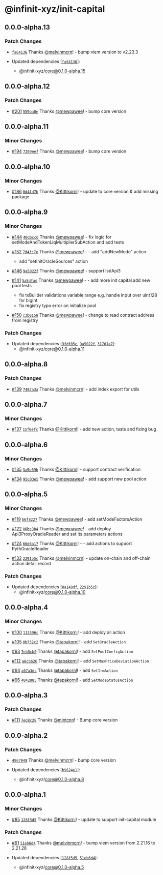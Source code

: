 # @infinit-xyz/init-capital

## 0.0.0-alpha.13

### Patch Changes

- [`fa64136`](https://github.com/infinit-xyz/infinit-library/commit/fa641366c0b5ebdfe927feb67c7b2435cde113fa) Thanks
  [@melvinmcrn](https://github.com/melvinmcrn)! - bump viem version to v2.23.3

- Updated dependencies [[`fa64136`](https://github.com/infinit-xyz/infinit-library/commit/fa641366c0b5ebdfe927feb67c7b2435cde113fa)]:
  - @infinit-xyz/core@0.1.0-alpha.15

## 0.0.0-alpha.12

### Patch Changes

- [#201](https://github.com/infinit-xyz/infinit-library/pull/201)
  [`559ba0e`](https://github.com/infinit-xyz/infinit-library/commit/559ba0ea0001b852cc08a81000c5b05a90e675eb) Thanks
  [@mewpawee](https://github.com/mewpawee)! - bump core version

## 0.0.0-alpha.11

### Minor Changes

- [#194](https://github.com/infinit-xyz/infinit-library/pull/194)
  [`7209eef`](https://github.com/infinit-xyz/infinit-library/commit/7209eef908d3c796b089730c35bad5264369db46) Thanks
  [@mewpawee](https://github.com/mewpawee)! - bump core version

## 0.0.0-alpha.10

### Minor Changes

- [#186](https://github.com/infinit-xyz/infinit-library/pull/186)
  [`0d41d7b`](https://github.com/infinit-xyz/infinit-library/commit/0d41d7bf120ca69c4ba92085ff55ac0b8f2baa29) Thanks
  [@Kittikornl](https://github.com/Kittikornl)! - update to core version & add missing package

## 0.0.0-alpha.9

### Minor Changes

- [#144](https://github.com/infinit-xyz/infinit-library/pull/144)
  [`40dbcc6`](https://github.com/infinit-xyz/infinit-library/commit/40dbcc6c90b9e1b184556cccec475a5e58c41cff) Thanks
  [@mewpawee](https://github.com/mewpawee)! - fix logic for setModeAndTokenLiqMultiplierSubAction and add tests

- [#152](https://github.com/infinit-xyz/infinit-library/pull/152)
  [`7d43c7e`](https://github.com/infinit-xyz/infinit-library/commit/7d43c7e4b344ce202d29fddcb2c5c256f531e95b) Thanks
  [@mewpawee](https://github.com/mewpawee)! - - add "addNewMode" action

  - add "setInitOracleSources" action

- [#146](https://github.com/infinit-xyz/infinit-library/pull/146)
  [`9a5022f`](https://github.com/infinit-xyz/infinit-library/commit/9a5022f7d2f102dd14afb2e29b91a5dab250ab05) Thanks
  [@mewpawee](https://github.com/mewpawee)! - support lsdApi3

- [#141](https://github.com/infinit-xyz/infinit-library/pull/141)
  [`5a5dfad`](https://github.com/infinit-xyz/infinit-library/commit/5a5dfadaeeb9b2a1dd4fe15a12091d9046eb650f) Thanks
  [@mewpawee](https://github.com/mewpawee)! - - add more init capital add new pool tests

  - fix txBuilder validations variable range e.g. handle input over uint128 for bigint
  - fix registry typo error on initialize pool

- [#150](https://github.com/infinit-xyz/infinit-library/pull/150)
  [`c3b0158`](https://github.com/infinit-xyz/infinit-library/commit/c3b01581aba636b87b07bbd6340a7afde3ac4900) Thanks
  [@mewpawee](https://github.com/mewpawee)! - change to read contract address from registry

### Patch Changes

- Updated dependencies [[`3fdf05c`](https://github.com/infinit-xyz/infinit-library/commit/3fdf05c6df689f6544cba0e42119036c721a8812),
  [`9a5022f`](https://github.com/infinit-xyz/infinit-library/commit/9a5022f7d2f102dd14afb2e29b91a5dab250ab05),
  [`31701a7`](https://github.com/infinit-xyz/infinit-library/commit/31701a753cf76bec2a575ce95f7e26ad3b551baa)]:
  - @infinit-xyz/core@0.1.0-alpha.11

## 0.0.0-alpha.8

### Patch Changes

- [#139](https://github.com/infinit-xyz/infinit-library/pull/139)
  [`7482a3a`](https://github.com/infinit-xyz/infinit-library/commit/7482a3aacbdc613359cd7fec0c21aff98491f766) Thanks
  [@melvinmcrn](https://github.com/melvinmcrn)! - add index export for utils

## 0.0.0-alpha.7

### Minor Changes

- [#137](https://github.com/infinit-xyz/infinit-library/pull/137)
  [`15f6efc`](https://github.com/infinit-xyz/infinit-library/commit/15f6efcd38e0ff591d248a836f24bf046c7466a2) Thanks
  [@Kittikornl](https://github.com/Kittikornl)! - add new action, tests and fixing bug

## 0.0.0-alpha.6

### Minor Changes

- [#135](https://github.com/infinit-xyz/infinit-library/pull/135)
  [`3a9e69b`](https://github.com/infinit-xyz/infinit-library/commit/3a9e69b6f64c2ebd76658b2479e3da38d73ef737) Thanks
  [@Kittikornl](https://github.com/Kittikornl)! - support contract verification

- [#134](https://github.com/infinit-xyz/infinit-library/pull/134)
  [`95c03e5`](https://github.com/infinit-xyz/infinit-library/commit/95c03e52914a34419da7b6daa5e99196c5d7daa6) Thanks
  [@mewpawee](https://github.com/mewpawee)! - add support new pool action

## 0.0.0-alpha.5

### Minor Changes

- [#119](https://github.com/infinit-xyz/infinit-library/pull/119)
  [`b6f8227`](https://github.com/infinit-xyz/infinit-library/commit/b6f8227f768e4d5d94a4fbee1fa0fefb29e1f199) Thanks
  [@mewpawee](https://github.com/mewpawee)! - add setModeFactorsAction

- [#122](https://github.com/infinit-xyz/infinit-library/pull/122)
  [`06bc8b4`](https://github.com/infinit-xyz/infinit-library/commit/06bc8b42875711a93c9e3b6ad8e9c92923e44bfd) Thanks
  [@mewpawee](https://github.com/mewpawee)! - add deploy Api3ProxyOracleReader and set its parameters actions

- [#124](https://github.com/infinit-xyz/infinit-library/pull/124)
  [`66d6a17`](https://github.com/infinit-xyz/infinit-library/commit/66d6a17b3b594b650ae0aa99735be0a26cc02c5c) Thanks
  [@Kittikornl](https://github.com/Kittikornl)! - - add actions to support PythOracleReader

- [#132](https://github.com/infinit-xyz/infinit-library/pull/132)
  [`2291b5c`](https://github.com/infinit-xyz/infinit-library/commit/2291b5c1fd681a54ddb28aababd24aae995aaccb) Thanks
  [@melvinmcrn](https://github.com/melvinmcrn)! - update on-chain and off-chain action detail record

### Patch Changes

- Updated dependencies [[`0a148df`](https://github.com/infinit-xyz/infinit-library/commit/0a148df5a878cbec73a25fcf13ed2278fd8d13db),
  [`2291b5c`](https://github.com/infinit-xyz/infinit-library/commit/2291b5c1fd681a54ddb28aababd24aae995aaccb)]:
  - @infinit-xyz/core@0.1.0-alpha.10

## 0.0.0-alpha.4

### Minor Changes

- [#100](https://github.com/infinit-xyz/infinit-library/pull/100)
  [`113596c`](https://github.com/infinit-xyz/infinit-library/commit/113596cbb5279e8d66b07a676a3719a835512053) Thanks
  [@Kittikornl](https://github.com/Kittikornl)! - add deploy all action

- [#105](https://github.com/infinit-xyz/infinit-library/pull/105)
  [`0b732c2`](https://github.com/infinit-xyz/infinit-library/commit/0b732c2a9b9202bc5e34c477a65345a60178bd00) Thanks
  [@tapakornl](https://github.com/tapakornl)! - add `SetOracleAction`

- [#93](https://github.com/infinit-xyz/infinit-library/pull/93)
  [`7eb8cb0`](https://github.com/infinit-xyz/infinit-library/commit/7eb8cb00405d6d2b0a63b7db9fbd2180f64f6855) Thanks
  [@tapakornl](https://github.com/tapakornl)! - add `SetPoolConfigAction`

- [#112](https://github.com/infinit-xyz/infinit-library/pull/112)
  [`a6cb626`](https://github.com/infinit-xyz/infinit-library/commit/a6cb626716ebda548bc43aa5edf94a53385e5df1) Thanks
  [@tapakornl](https://github.com/tapakornl)! - add `SetMaxPriceDeviationAction`

- [#94](https://github.com/infinit-xyz/infinit-library/pull/94)
  [`a07a3dc`](https://github.com/infinit-xyz/infinit-library/commit/a07a3dc5a9507f2dc37634e0e91bec09caadd766) Thanks
  [@tapakornl](https://github.com/tapakornl)! - add `SetIrmAction`

- [#96](https://github.com/infinit-xyz/infinit-library/pull/96)
  [`4042885`](https://github.com/infinit-xyz/infinit-library/commit/40428852184d0b299b1ea65cda414f3121843508) Thanks
  [@tapakornl](https://github.com/tapakornl)! - add `SetModeStatusAction`

## 0.0.0-alpha.3

### Patch Changes

- [#111](https://github.com/infinit-xyz/infinit-library/pull/111)
  [`7ed8c28`](https://github.com/infinit-xyz/infinit-library/commit/7ed8c2885e96b8d9b34e3fb0f07dccd6edb85734) Thanks
  [@mintcnn](https://github.com/mintcnn)! - Bump core version

## 0.0.0-alpha.2

### Patch Changes

- [`4967948`](https://github.com/infinit-xyz/infinit-library/commit/4967948a32e8519387d53e3ec34242de98eded11) Thanks
  [@melvinmcrn](https://github.com/melvinmcrn)! - bump core version

- Updated dependencies [[`b9624e1`](https://github.com/infinit-xyz/infinit-library/commit/b9624e1797c500b33ffe4695013ee4d07191c737)]:
  - @infinit-xyz/core@0.1.0-alpha.8

## 0.0.0-alpha.1

### Minor Changes

- [#85](https://github.com/infinit-xyz/infinit-library/pull/85)
  [`128f5d5`](https://github.com/infinit-xyz/infinit-library/commit/128f5d53bb344eb5078436684413ecd12e86a05b) Thanks
  [@Kittikornl](https://github.com/Kittikornl)! - update to support init-capital module

### Patch Changes

- [#91](https://github.com/infinit-xyz/infinit-library/pull/91)
  [`51eb6d4`](https://github.com/infinit-xyz/infinit-library/commit/51eb6d4ddc3906459a4f6df23b9b992100331919) Thanks
  [@melvinmcrn](https://github.com/melvinmcrn)! - bump viem version from 2.21.16 to 2.21.28

- Updated dependencies [[`128f5d5`](https://github.com/infinit-xyz/infinit-library/commit/128f5d53bb344eb5078436684413ecd12e86a05b),
  [`51eb6d4`](https://github.com/infinit-xyz/infinit-library/commit/51eb6d4ddc3906459a4f6df23b9b992100331919)]:
  - @infinit-xyz/core@0.1.0-alpha.5
